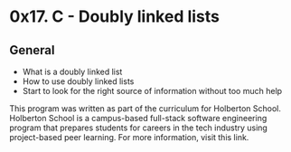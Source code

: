 # 0x17. C - Doubly linked lists

## General

 - What is a doubly linked list
 - How to use doubly linked lists
 - Start to look for the right source of information without too much help

This program was written as part of the curriculum for Holberton School. Holberton School is a campus-based full-stack software engineering program that prepares students for careers in the tech industry using project-based peer learning. For more information, visit this link.
